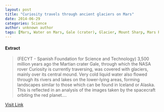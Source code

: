 ```yaml
---
layout: post
title: "Curiosity travels through ancient glaciers on Mars"
date: 2014-06-29
categories: Science
author: unknown author
tags: [Mars, Water on Mars, Gale (crater), Glacier, Mount Sharp, Mars Reconnaissance Orbiter, Spaceflight, Discovery and exploration of the Solar System, Space science, Astronautics, Bodies of the Solar System, Solar System, Outer space, Planetary science, Planets of the Solar System]
---
```





#### Extract
>(FECYT - Spanish Foundation for Science and Technology) 3,500 million years ago the Martian crater Gale, through which the NASA rover Curiosity is currently traversing, was covered with glaciers, mainly over its central mound. Very cold liquid water also flowed through its rivers and lakes on the lower-lying areas, forming landscapes similar to those which can be found in Iceland or Alaska. This is reflected in an analysis of the images taken by the spacecraft orbiting the red planet....



[Visit Link](http://www.eurekalert.org/pub_releases/2014-06/f-sf-ctt062514.php)


